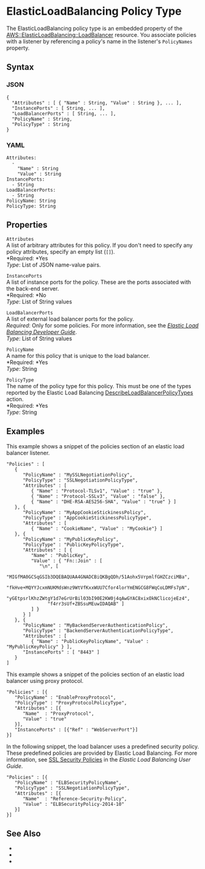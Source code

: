 # ElasticLoadBalancing Policy Type<a name="aws-properties-ec2-elb-policy"></a>

The ElasticLoadBalancing policy type is an embedded property of the [AWS::ElasticLoadBalancing::LoadBalancer](aws-properties-ec2-elb.md) resource\. You associate policies with a listener by referencing a policy's name in the listener's `PolicyNames` property\.

## Syntax<a name="w3ab2c21c14d809b5"></a>

### JSON<a name="aws-properties-ec2-elb-policy-syntax.json"></a>

```
{
  "Attributes" : [ { "Name" : String, "Value" : String }, ... ],
  "InstancePorts" : [ String, ... ],
  "LoadBalancerPorts" : [ String, ... ],
  "PolicyName" : String,
  "PolicyType" : String
}
```

### YAML<a name="aws-properties-ec2-elb-policy-syntax.yaml"></a>

```
Attributes:
  -
    "Name" : String
    "Value" : String
InstancePorts:
  - String
LoadBalancerPorts:
  - String
PolicyName: String
PolicyType: String
```

## Properties<a name="w3ab2c21c14d809b7"></a>

`Attributes`  
A list of arbitrary attributes for this policy\. If you don't need to specify any policy attributes, specify an empty list \(`[]`\)\.  
*Required: *Yes  
*Type*: List of JSON name\-value pairs\.

`InstancePorts`  
A list of instance ports for the policy\. These are the ports associated with the back\-end server\.  
*Required: *No  
*Type*: List of String values

`LoadBalancerPorts`  
A list of external load balancer ports for the policy\.  
*Required*: Only for some policies\. For more information, see the *[Elastic Load Balancing Developer Guide](http://docs.aws.amazon.com/elasticloadbalancing/latest/userguide/Welcome.html)*\.  
*Type*: List of String values

`PolicyName`  
A name for this policy that is unique to the load balancer\.  
*Required: *Yes  
*Type*: String

`PolicyType`  
The name of the policy type for this policy\. This must be one of the types reported by the Elastic Load Balancing [DescribeLoadBalancerPolicyTypes](http://docs.aws.amazon.com/ElasticLoadBalancing/latest/APIReference/API_DescribeLoadBalancerPolicyTypes.html) action\.  
*Required: *Yes  
*Type*: String

## Examples<a name="w3ab2c21c14d809b9"></a>

This example shows a snippet of the policies section of an elastic load balancer listener\.

```
"Policies" : [
   {
      "PolicyName" : "MySSLNegotiationPolicy",
      "PolicyType" : "SSLNegotiationPolicyType",
      "Attributes" : [
         { "Name" : "Protocol-TLSv1", "Value" : "true" },
         { "Name" : "Protocol-SSLv3", "Value" : "false" },
         { "Name" : "DHE-RSA-AES256-SHA", "Value" : "true" } ]
   }, {
      "PolicyName" : "MyAppCookieStickinessPolicy",
      "PolicyType" : "AppCookieStickinessPolicyType",
      "Attributes" : [
         { "Name" : "CookieName", "Value" : "MyCookie"} ]
   }, {
      "PolicyName" : "MyPublicKeyPolicy",
      "PolicyType" : "PublicKeyPolicyType",
      "Attributes" : [ {
         "Name" : "PublicKey",
         "Value" : { "Fn::Join" : [
            "\n", [
               "MIGfMA0GCSqGSIb3DQEBAQUAA4GNADCBiQKBgQDh/51Aohx5VrpmlfGHZCzciMBa",
               "fkHve+MQYYJcxmNUKMdsWnz9WtVfKxxWUU7Cfor4lorYmENGCG8FWqCoLDMFs7pN",
               "yGEtpsrlKhzZWtgY1d7eGrUrBil03bI90E2KW0j4qAwGYAC8xixOkNClicojeEz4",
               "f4rr3sUf+ZBSsuMEuwIDAQAB" ]
         ] }
      } ]
   }, {
      "PolicyName" : "MyBackendServerAuthenticationPolicy",
      "PolicyType" : "BackendServerAuthenticationPolicyType",
      "Attributes" : [
         { "Name" : "PublicKeyPolicyName", "Value" : "MyPublicKeyPolicy" } ],
      "InstancePorts" : [ "8443" ]
   }
]
```

This example shows a snippet of the policies section of an elastic load balancer using proxy protocol\.

```
"Policies" : [{
   "PolicyName" : "EnableProxyProtocol",
   "PolicyType" : "ProxyProtocolPolicyType",
   "Attributes" : [{
      "Name"  : "ProxyProtocol",
      "Value" : "true"
   }],
   "InstancePorts" : [{"Ref" : "WebServerPort"}]
}]
```

In the following snippet, the load balancer uses a predefined security policy\. These predefined policies are provided by Elastic Load Balancing\. For more information, see [SSL Security Policies](http://docs.aws.amazon.com/elasticloadbalancing/latest/userguide/elb-security-policy-options.html) in the *Elastic Load Balancing User Guide*\.

```
"Policies" : [{
   "PolicyName" : "ELBSecurityPolicyName",
   "PolicyType" : "SSLNegotiationPolicyType",
   "Attributes" : [{
      "Name"  : "Reference-Security-Policy",
      "Value" : "ELBSecurityPolicy-2014-10"
   }]
}]
```

## See Also<a name="w3ab2c21c14d809c11"></a>

+ 

+ 

+ 